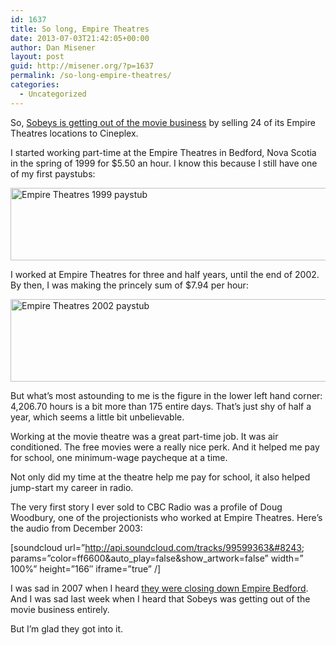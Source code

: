 ```yaml
---
id: 1637
title: So long, Empire Theatres
date: 2013-07-03T21:42:05+00:00
author: Dan Misener
layout: post
guid: http://misener.org/?p=1637
permalink: /so-long-empire-theatres/
categories:
  - Uncategorized
---
```

So, [Sobeys is getting out of the movie business](http://www.cbc.ca/news/business/story/2013/06/27/ns-sobeys-empire-theatre-atlantic-canada.html) by selling 24 of its Empire Theatres locations to Cineplex.

I started working part-time at the Empire Theatres in Bedford, Nova Scotia in the spring of 1999 for $5.50 an hour. I know this because I still have one of my first paystubs:

<img class="alignnone size-medium wp-image-1638" alt="Empire Theatres 1999 paystub" src="http://misener.org/wp-content/uploads/2013/07/Screenshot-2013-07-03-1011-PM-528x116.png" width="528" height="116" srcset="http://home.misener.org/wordpress/wp-content/uploads/2013/07/Screenshot-2013-07-03-1011-PM-528x116.png 528w, http://home.misener.org/wordpress/wp-content/uploads/2013/07/Screenshot-2013-07-03-1011-PM-1024x226.png 1024w, http://home.misener.org/wordpress/wp-content/uploads/2013/07/Screenshot-2013-07-03-1011-PM.png 1364w" sizes="(max-width: 528px) 100vw, 528px" />

I worked at Empire Theatres for three and half years, until the end of 2002. By then, I was making the princely sum of $7.94 per hour:

<img class="alignnone size-medium wp-image-1639" alt="Empire Theatres 2002 paystub" src="http://misener.org/wp-content/uploads/2013/07/Screenshot-2013-07-03-1012-PM-528x132.png" width="528" height="132" srcset="http://home.misener.org/wordpress/wp-content/uploads/2013/07/Screenshot-2013-07-03-1012-PM-528x132.png 528w, http://home.misener.org/wordpress/wp-content/uploads/2013/07/Screenshot-2013-07-03-1012-PM.png 715w" sizes="(max-width: 528px) 100vw, 528px" />

But what’s most astounding to me is the figure in the lower left hand corner: 4,206.70 hours is a bit more than 175 entire days. That’s just shy of half a year, which seems a little bit unbelievable.

Working at the movie theatre was a great part-time job. It was air conditioned. The free movies were a really nice perk. And it helped me pay for school, one minimum-wage paycheque at a time.

Not only did my time at the theatre help me pay for school, it also helped jump-start my career in radio.

The very first story I ever sold to CBC Radio was a profile of Doug Woodbury, one of the projectionists who worked at Empire Theatres. Here’s the audio from December 2003:

[soundcloud url=&#8221;http://api.soundcloud.com/tracks/99599363&#8243; params=&#8221;color=ff6600&auto\_play=false&show\_artwork=false&#8221; width=&#8221; 100%&#8221; height=&#8221;166&#8243; iframe=&#8221;true&#8221; /]

I was sad in 2007 when I heard [they were closing down Empire Bedford](http://www.halifaxnewsnet.ca/Living/2007-05-11/article-977914/Curtains-for-Bedfords-Empire-6-Theatres/1). And I was sad last week when I heard that Sobeys was getting out of the movie business entirely.

But I’m glad they got into it.